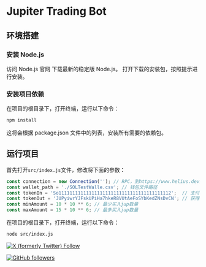 # Jupiter Trading Bot
## 环境搭建
### 安装 Node.js
访问 Node.js 官网 下载最新的稳定版 Node.js。
打开下载的安装包，按照提示进行安装。

### 安装项目依赖
在项目的根目录下，打开终端，运行以下命令：
``` bash
npm install
```

这将会根据 package.json 文件中的列表，安装所有需要的依赖包。

## 运行项目

首先打开`src/index.js`文件，修改将下面的参数：

``` javascript
const connection = new Connection(''); // RPC，到https://www.helius.dev/注册获取
const wallet_path = './SOLTestWalle.csv'; // 钱包文件路径
const tokenIn = 'So11111111111111111111111111111111111111112';  // 支付Token，SOL Token 地址
const tokenOut = 'JUPyiwrYJFskUPiHa7hkeR8VUtAeFoSYbKedZNsDvCN'; // 获得Token，JUP Token 地址
const minAmount = 10 * 10 ** 6; // 最少买入jup数量
const maxAmount = 15 * 10 ** 6; // 最多买入jup数量
```



在项目的根目录下，打开终端，运行以下命令：

``` bash
node src/index.js
```

[![X (formerly Twitter) Follow](https://img.shields.io/twitter/follow/crypto0xLe)](https://twitter.com/intent/follow?screen_name=crypto0xLeo)

[![GitHub followers](https://img.shields.io/github/followers/shuail0)](https://github.com/shuail0)


